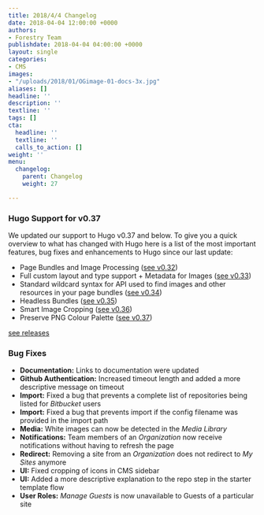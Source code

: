 ```yaml
---
title: 2018/4/4 Changelog
date: 2018-04-04 12:00:00 +0000
authors:
- Forestry Team
publishdate: 2018-04-04 04:00:00 +0000
layout: single
categories:
- CMS
images:
- "/uploads/2018/01/OGimage-01-docs-3x.jpg"
aliases: []
headline: ''
description: ''
textline: ''
tags: []
cta:
  headline: ''
  textline: ''
  calls_to_action: []
weight: ''
menu:
  changelog:
    parent: Changelog
    weight: 27

---
```

### Hugo Support for v0.37

We updated our support to Hugo v0.37 and below. To give you a quick overview to what has changed with Hugo here is a list of the most important features, bug fixes and enhancements to Hugo since our last update:

- Page Bundles and Image Processing ([see v0.32](https://gohugo.io/news/0.32-relnotes/))
- Full custom layout and type support + Metadata for Images ([see v0.33](https://gohugo.io/news/0.33-relnotes/))
- Standard wildcard syntax for API used to find images and other resources in your page bundles ([see v0.34](https://gohugo.io/news/0.34-relnotes/))
- Headless Bundles ([see v0.35](https://gohugo.io/news/0.35-relnotes/))
- Smart Image Cropping ([see v0.36](https://gohugo.io/news/0.36-relnotes/))
- Preserve PNG Colour Palette ([see v0.37](https://gohugo.io/news/0.37-relnotes/))

[see releases](https://gohugo.io/news/0.37-relnotes/)


### Bug Fixes

* **Documentation:** Links to documentation were updated
* **Github Authentication:** Increased timeout length and added a more descriptive message on timeout
* **Import:** Fixed a bug that prevents a complete list of repositories being listed for *Bitbucket* users
* **Import:** Fixed a bug that prevents import if the config filename was provided in the import path
* **Media:** White images can now be detected in the *Media Library*
* **Notifications:** Team members of an *Organization* now receive notifications without having to refresh the page
* **Redirect:** Removing a site from an *Organization* does not redirect to *My Sites* anymore
* **UI:** Fixed cropping of icons in CMS sidebar
* **UI:** Added a more descriptive explanation to the repo step in the starter template flow 
* **User Roles:** *Manage Guests* is now unavailable to Guests of a particular site
